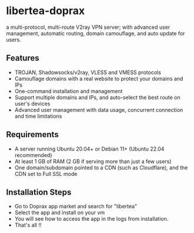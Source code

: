 # libertea-doprax
 a multi-protocol, multi-route V2ray VPN server; with advanced user management, automatic routing, domain camouflage, and auto update for users.

## Features
- TROJAN, Shadowsocks/v2ray, VLESS and VMESS protocols
- Camouflage domains with a real website to protect your domains and IPs
- One-command installation and management
- Support multiple domains and IPs, and auto-select the best route on user's devices
- Advanced user management with data usage, concurrent connection and time limitations
  
## Requirements
- A server running Ubuntu 20.04+ or Debian 11+ (Ubuntu 22.04 recommended)
- At least 1 GB of RAM (2 GB if serving more than just a few users)
- One domain/subdomain pointed to a CDN (such as Cloudflare), and the CDN set to Full SSL mode

## Installation Steps
- Go to Doprax app market and search for "libertea"
-  Select the app and install on your vm
-   You will see how to access the app in the logs from installation.
-   That's all !!
